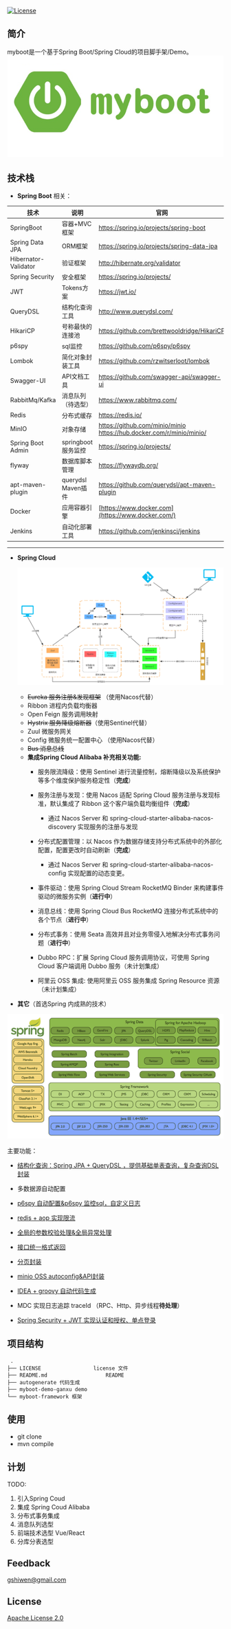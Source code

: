 [![License](https://img.shields.io/github/license/apache/incubator-streampipes.svg)](http://www.apache.org/licenses/LICENSE-2.0)


## 简介
myboot是一个基于Spring Boot/Spring Cloud的项目脚手架/Demo。
<img src="./LOGO.png" alt="myboot" style="zoom:75%;" />



## 技术栈

- **Spring Boot** 相关：

| 技术                 | 说明                | 官网                                                         |
| -------------------- | ------------------- | ------------------------------------------------------------ |
| SpringBoot           | 容器+MVC框架        | https://spring.io/projects/spring-boot                       |
| Spring Data JPA      | ORM框架             | https://spring.io/projects/spring-data-jpa                   |
| Hibernator-Validator | 验证框架            | http://hibernate.org/validator                               |
| Spring Security      | 安全框架            | https://spring.io/projects/                                  |
| JWT                  | Tokens方案          | https://jwt.io/                                              |
| QueryDSL             | 结构化查询工具      | http://www.querydsl.com/                                     |
| HikariCP             | 号称最快的连接池    | https://github.com/brettwooldridge/HikariCP                  |
| p6spy                | sql监控             | https://github.com/p6spy/p6spy                               |
| Lombok               | 简化对象封装工具    | https://github.com/rzwitserloot/lombok                       |
| Swagger-UI           | API文档工具         | https://github.com/swagger-api/swagger-ui                    |
| RabbitMq/Kafka       | 消息队列（待选型）  | https://www.rabbitmq.com/                                    |
| Redis                | 分布式缓存          | https://redis.io/                                            |
| MinIO                | 对象存储            | https://github.com/minio/minio https://hub.docker.com/r/minio/minio/ |
| Spring Boot Admin    | springboot 服务监控 | https://spring.io/projects/                                  |
| flyway               | 数据库脚本管理      | https://flywaydb.org/                                        |
| apt-maven-plugin     | querydsl Maven插件  | https://github.com/querydsl/apt-maven-plugin                 |
| Docker               | 应用容器引擎        | [https://www.docker.com](https://www.docker.com/)            |
| Jenkins              | 自动化部署工具      | https://github.com/jenkinsci/jenkins                         |

***



- **Spring Cloud**

  ![spring-cloud](./assets/spring-cloud.png)

  - ~~Eureka 服务注册&发现框架~~ （使用Nacos代替）
  - Ribbon 进程内负载均衡器
  - Open Feign 服务调用映射
  - ~~Hystrix 服务降级熔断器~~（使用Sentinel代替）
  - Zuul 微服务网关
  - Config 微服务统一配置中心 （使用Nacos代替）
  - ~~Bus 消息总线~~
  - **集成Spring Cloud Alibaba 补充相关功能:**
    - 服务限流降级：使用 Sentinel 进行流量控制，熔断降级以及系统保护等多个维度保护服务稳定性（**完成**）
    
    - 服务注册与发现：使用 Nacos 适配 Spring Cloud 服务注册与发现标准，默认集成了 Ribbon 这个客户端负载均衡组件（**完成**）
      
      - 通过 Nacos Server 和 spring-cloud-starter-alibaba-nacos-discovery 实现服务的注册与发现
      
    - 分布式配置管理：以 Nacos 作为数据存储支持分布式系统中的外部化配置，配置更改时自动刷新（**完成**）
      
      - 通过 Nacos Server 和 spring-cloud-starter-alibaba-nacos-config 实现配置的动态变更。
      
    - 事件驱动：使用 Spring Cloud Stream RocketMQ Binder 来构建事件驱动的微服务实例（**进行中**）
    
    - 消息总线：使用 Spring Cloud Bus RocketMQ 连接分布式系统中的各个节点（**进行中**）
    
    - 分布式事务：使用 Seata 高效并且对业务零侵入地解决分布式事务问题（**进行中**）
    
    - Dubbo RPC：扩展 Spring Cloud 服务调用协议，可使用 Spring Cloud 客户端调用 Dubbo 服务（未计划集成）
    
    - 阿里云 OSS 集成: 使用阿里云 OSS 服务集成 Spring Resource 资源（未计划集成）
    
      

- **其它**（首选Spring 内成熟的技术）

![spring-stack](./assets/spring-stack.png)



主要功能：

- [结构化查询：Spring JPA + QueryDSL ，提供基础单表查询，复杂查询DSL封装](./myboot-framework/myboot-core/myboot-core-data/myboot-core-data-jpabp/src/main/java/org/siu/myboot/core/data)

- 多数据源自动配置

- [p6spy 自动配置&p6spy 监控sql，自定义日志](./myboot-framework/myboot-core/myboot-core-data/myboot-core-data-jpabp/src/main/java/org/siu/myboot/autoconfigure/p6spy/)

- [redis + aop 实现限流](./myboot-framework/myboot-core/myboot-core-config/src/main/java/org/siu/myboot/core/config/web/limiting/LimitingAspect.java)

- [全局的参数校验处理&全局异常处理](./myboot-framework/myboot-core/myboot-core-config/src/main/java/org/siu/myboot/core/config/web/handlers/GlobalExceptionHandler.java)

- [接口统一格式返回](./myboot-framework/myboot-core/myboot-core-base/src/main/java/org/siu/myboot/core/entity/vo/Result.java)

- [分页封装](./myboot-framework/myboot-core/myboot-core-base/src/main/java/org/siu/myboot/core/entity/qo)

- [minio OSS autoconfig&API封装](./myboot-framework/myboot-component/myboot-component-oss/src/main/java/org/siu/myboot)

- [IDEA + groovy 自动代码生成](./autogenerate/Generate%20JPA%20POJOs-REPOs-SERVICEs.groovy)

- MDC 实现日志追踪 traceId （RPC、Http、异步线程**待处理**）

- [Spring Security + JWT 实现认证和授权、单点登录](./myboot-framework/myboot-core/myboot-core-auth/src/main/java/org/siu/myboot/auth)

  

## 项目结构

~~~
 .
├── LICENSE					license 文件
├── README.md					README
├── autogenerate 代码生成	         		
├── myboot-demo-ganxu demo		
└── myboot-framework 框架
~~~

## 使用

* git clone 
* mvn compile


## 计划

TODO:
1. 引入Spring Coud
2. 集成 Spring Coud Alibaba
3. 分布式事务集成
4. 消息队列选型
5. 前端技术选型 Vue/React
6. 分库分表选型


## Feedback

 [gshiwen@gmail.com](mailto:gshiwen@gmail.com)

## License

[Apache License 2.0](LICENSE)




